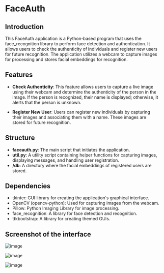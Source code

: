 # FaceAuth

## Introduction
This FaceAuth application is a Python-based program that uses the face_recognition library to perform face detection and authentication. It allows users to check the authenticity of individuals and register new users for future recognition. The application utilizes a webcam to capture images for processing and stores facial embeddings for recognition.

## Features
- **Check Authenticity**: This feature allows users to capture a live image using their webcam and determine the authenticity of the person in the image. If the person is recognized, their name is displayed; otherwise, it alerts that the person is unknown.

- **Register New User**: Users can register new individuals by capturing their images and associating them with a name. These images are stored for future recognition.

## Structure
- **faceauth.py**: The main script that initiates the application.
- **util.py**: A utility script containing helper functions for capturing images, displaying messages, and handling user registration.
- **/db**: A directory where the facial embeddings of registered users are stored.

## Dependencies
- tkinter: GUI library for creating the application's graphical interface.
- OpenCV (opencv-python): Used for capturing images from the webcam.
- Pillow: Python Imaging Library for image processing.
- face_recognition: A library for face detection and recognition.
- ttkbootstrap: A library for creating themed GUIs.

## Screenshot of the interface
![image](https://github.com/Noor291/FaceAuth/assets/78134535/1e6a3f46-9994-4457-8c59-55c08a7e2112)

![image](https://github.com/Noor291/FaceAuth/assets/78134535/7a8ed6e8-c8df-40e3-9fe9-5b2942dc5d08)

![image](https://github.com/Noor291/FaceAuth/assets/78134535/6001ea4d-98c8-4833-b63a-359a504dcd5e)

